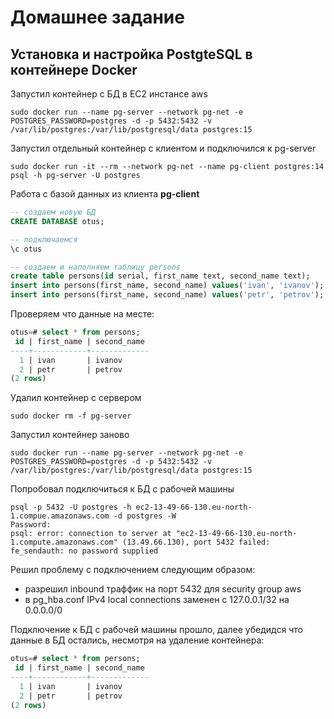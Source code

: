 # Домашнее задание
## Установка и настройка PostgteSQL в контейнере Docker

Запустил контейнер с БД в EC2 инстансе aws
```
sudo docker run --name pg-server --network pg-net -e POSTGRES_PASSWORD=postgres -d -p 5432:5432 -v /var/lib/postgres:/var/lib/postgresql/data postgres:15
```
Запустил отдельный контейнер с клиентом и подключился к  pg-server
```
sudo docker run -it --rm --network pg-net --name pg-client postgres:14 psql -h pg-server -U postgres
```
Работа с базой данных из клиента **pg-client**
```sql
-- создаем новую БД
CREATE DATABASE otus;

-- подключаемся
\c otus

-- создаем и наполняем таблицу persons
create table persons(id serial, first_name text, second_name text); 
insert into persons(first_name, second_name) values('ivan', 'ivanov'); 
insert into persons(first_name, second_name) values('petr', 'petrov'); 

```
Проверяем что данные на месте:
```sql
otus=# select * from persons;
 id | first_name | second_name 
----+------------+-------------
  1 | ivan       | ivanov
  2 | petr       | petrov
(2 rows)

```
Удалил контейнер с сервером
```
sudo docker rm -f pg-server
```
Запустил контейнер заново 
```
sudo docker run --name pg-server --network pg-net -e POSTGRES_PASSWORD=postgres -d -p 5432:5432 -v /var/lib/postgres:/var/lib/postgresql/data postgres:15
```
Попробовал подключиться к БД с рабочей машины
```
psql -p 5432 -U postgres -h ec2-13-49-66-130.eu-north-1.compue.amazonaws.com -d postgres -W
Password: 
psql: error: connection to server at "ec2-13-49-66-130.eu-north-1.compute.amazonaws.com" (13.49.66.130), port 5432 failed: fe_sendauth: no password supplied
```
Решил проблему с подключением следующим образом:
- разрешил inbound траффик на порт 5432 для security group aws
- в pg_hba.conf IPv4 local connections заменен с  127.0.0.1/32 на 0.0.0.0/0

Подключение к БД с рабочей машины прошло, далее убедидся что данные в БД остались, несмотря на удаление контейнера:
```sql
otus=# select * from persons;
 id | first_name | second_name 
----+------------+-------------
  1 | ivan       | ivanov
  2 | petr       | petrov
(2 rows)

```
